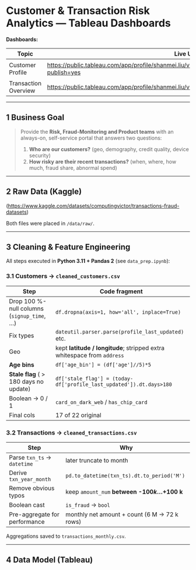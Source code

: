 # Customer & Transaction Risk Analytics — Tableau Dashboards

**Dashboards:**

| Topic | Live URL | Direct Embed (copy & paste) |
|-------|----------|-----------------------------|
| Customer Profile | https://public.tableau.com/app/profile/shanmei.liu/viz/Customer_dashboard_17494291925240/1_1?publish=yes | `<iframe src="https://public.tableau.com/views/Customer_dashboard_17494291925240/1_1?:embed=y&:showVizHome=no" width="100%" height="800" frameborder="0"></iframe>` |
| Transaction Overview | https://public.tableau.com/app/profile/shanmei.liu/viz/Transaction_dashboard/1_1?publish=yes | `<iframe src="https://public.tableau.com/views/Transaction_dashboard/1_1?:embed=y&:showVizHome=no" width="100%" height="800" frameborder="0"></iframe>` |

---

## 1  Business Goal

> Provide the **Risk, Fraud-Monitoring and Product teams** with an always-on, self-service portal that answers two questions:
>
> 1. **Who are our customers?**  (geo, demography, credit quality, device security)  
> 2. **How risky are their recent transactions?** (when, where, how much, fraud share, abnormal spend)

---

## 2  Raw Data (Kaggle)

(https://www.kaggle.com/datasets/computingvictor/transactions-fraud-datasets)

Both files were placed in `/data/raw/`.

---

## 3  Cleaning & Feature Engineering

All steps executed in **Python 3.11 + Pandas 2** (see `data_prep.ipynb`):

### 3.1 Customers → `cleaned_customers.csv`

| Step | Code fragment |
|------|---------------|
| Drop 100 %-null columns (`signup_time`, …) | `df.dropna(axis=1, how='all', inplace=True)` |
| Fix types | `dateutil.parser.parse(profile_last_updated)` etc. |
| Geo | kept **latitude / longitude**; stripped extra whitespace from `address` |
| **Age bins** | `df['age_bin'] = (df['age']//5)*5` |
| **Stale flag** ( > 180 days no update) | ```df['stale_flag'] = (today-df['profile_last_updated']).dt.days>180``` |
| Boolean → 0 / 1 | `card_on_dark_web` / `has_chip_card` |
| Final cols | 17 of 22 original |

### 3.2 Transactions → `cleaned_transactions.csv`

| Step | Why |
|------|-----|
| Parse `txn_ts` → `datetime` | later truncate to month |
| Derive `txn_year_month` | `pd.to_datetime(txn_ts).dt.to_period('M')` |
| Remove obvious typos | keep `amount_num` **between -$100 k … +$100 k** |
| Boolean cast | `is_fraud` → `bool` |
| Pre-aggregate for performance | monthly net amount + count (6 M → 72 k rows) |

Aggregations saved to `transactions_monthly.csv`.

---

## 4  Data Model (Tableau)

